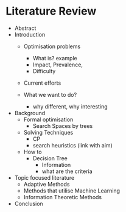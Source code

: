 # Literature Review

- Abstract
- Introduction
  - Optimisation problems
    - What is? example
    - Impact, Prevalence, 
    - Difficulty

  - Current efforts
  - What we want to do?
    - why different, why interesting
- Background
  - Formal optimisation
    - Search Spaces by trees
  - Solving Techniques
    <!--- MIP-->
    - CP
    - search heuristics (link with aim)
  - How to 
    - Decision Tree 
      - Information
      - what are the criteria
- Topic focused literature
  - Adaptive Methods
  - Methods that utilise Machine Learning
  - Information Theoretic Methods
- Conclusion
